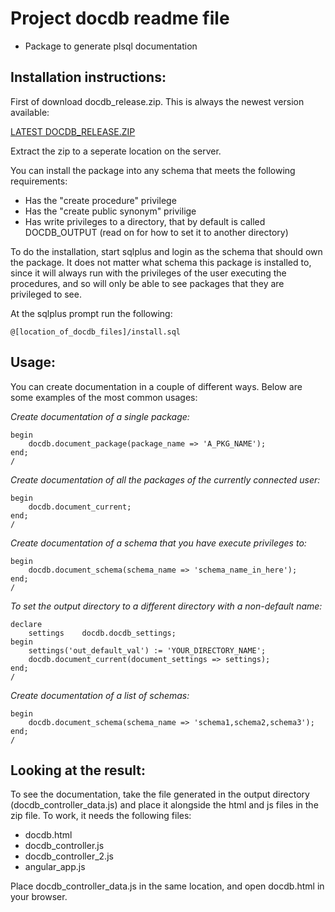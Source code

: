 Project docdb readme file
==================================

* Package to generate plsql documentation

Installation instructions:
----------------------

First of download docdb_release.zip. This is always the newest version available:

[LATEST DOCDB_RELEASE.ZIP](docdb_release.zip?raw=true)

Extract the zip to a seperate location on the server.

You can install the package into any schema that meets the following requirements:

* Has the "create procedure" privilege
* Has the "create public synonym" privilige
* Has write privileges to a directory, that by default is called DOCDB_OUTPUT (read on for how to set it to another directory)

To do the installation, start sqlplus and login as the schema that should own the package. It does not matter what schema this package is installed to, since it will always run with the privileges of the user executing the procedures, and so will only be able to see packages that they are privileged to see.

At the sqlplus prompt run the following:

	@[location_of_docdb_files]/install.sql

Usage:
--------------------

You can create documentation in a couple of different ways. Below are some examples of the most common usages:

*Create documentation of a single package:*

	begin
		docdb.document_package(package_name => 'A_PKG_NAME');
	end;
	/

*Create documentation of all the packages of the currently connected user:*

	begin
		docdb.document_current;
	end;
	/

*Create documentation of a schema that you have execute privileges to:*

	begin
		docdb.document_schema(schema_name => 'schema_name_in_here');
	end;
	/

*To set the output directory to a different directory with a non-default name:*

	declare
		settings	docdb.docdb_settings;
	begin
		settings('out_default_val') := 'YOUR_DIRECTORY_NAME';
		docdb.document_current(document_settings => settings);
	end;
	/

*Create documentation of a list of schemas:*

	begin
		docdb.document_schema(schema_name => 'schema1,schema2,schema3');
	end;
	/

Looking at the result:
----------------------------

To see the documentation, take the file generated in the output directory (docdb_controller_data.js) and place it alongside the html and js files in the zip file. To work, it needs the following files:

* docdb.html
* docdb_controller.js
* docdb_controller_2.js
* angular_app.js

Place docdb_controller_data.js in the same location, and open docdb.html in your browser.